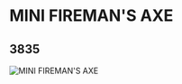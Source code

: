 # MINI FIREMAN'S AXE
## 3835
![MINI FIREMAN'S AXE](https://lc-www-live-s.legocdn.com/media/bricks/5/2/383502.jpg)